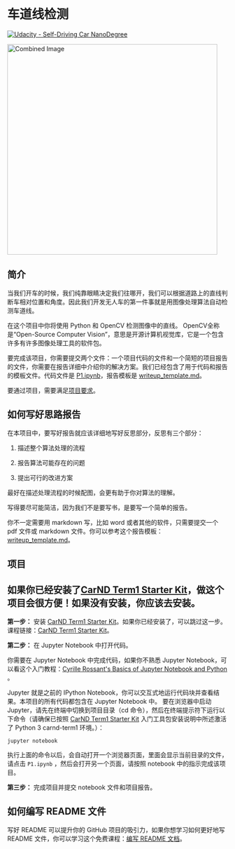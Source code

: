 # **车道线检测** 
[![Udacity - Self-Driving Car NanoDegree](https://s3.amazonaws.com/udacity-sdc/github/shield-carnd.svg)](http://www.udacity.com/drive)

<img src="examples/laneLines_thirdPass.jpg" width="480" alt="Combined Image" />

简介
---

当我们开车的时候，我们纯靠眼睛决定我们往哪开，我们可以根据道路上的直线判断车相对位置和角度。因此我们开发无人车的第一件事就是用图像处理算法自动检测车道线。

在这个项目中你将使用 Python 和 OpenCV 检测图像中的直线。 OpenCV全称是“Open-Source Computer Vision”，意思是开源计算机视觉库，它是一个包含许多有许多图像处理工具的软件包。

要完成该项目，你需要提交两个文件：一个项目代码的文件和一个简短的项目报告的文件，你需要在报告详细中介绍你的解决方案。我们已经包含了用于代码和报告的模板文件。代码文件是 [P1.ipynb](P1.ipynb)，报告模板是 [writeup_template.md](writeup_template.md)。

要通过项目，需要满足[项目要求](https://review.udacity.com/#!/rubrics/322/view)。

如何写好思路报告
---
在本项目中，要写好报告就应该详细地写好反思部分，反思有三个部分：

1. 描述整个算法处理的流程

2. 报告算法可能存在的问题

3. 提出可行的改进方案

最好在描述处理流程的时候配图，会更有助于你对算法的理解。

写得要尽可能简洁，因为我们不是要写书，是要写一个简单的报告。

你不一定需要用 markdown 写，比如 word 或者其他的软件，只需要提交一个 pdf 文件或 markdown 文件。你可以参考这个报告模板： [writeup_template.md](writeup_template.md)。

项目
---

## 如果你已经安装了[CarND Term1 Starter Kit](https://github.com/nd013/CarND-Term1-Starter-Kit)，做这个项目会很方便！如果没有安装，你应该去安装。

**第一步：** 安装 [CarND Term1 Starter Kit](https://github.com/nd013/CarND-Term1-Starter-Kit)。如果你已经安装了，可以跳过这一步。课程链接：[CarND Term1 Starter Kit](https://classroom.udacity.com/nanodegrees/nd013/parts/fbf77062-5703-404e-b60c-95b78b2f3f9e/modules/83ec35ee-1e02-48a5-bdb7-d244bd47c2dc/lessons/8c82408b-a217-4d09-b81d-1bda4c6380ef/concepts/4f1870e0-3849-43e4-b670-12e6f2d4b7a7)。

**第二步：** 在 Jupyter Notebook 中打开代码。

你需要在 Jupyter Notebook 中完成代码，如果你不熟悉 Jupyter Notebook，可以看这个入门教程：[Cyrille Rossant's Basics of Jupyter Notebook and Python](https://www.packtpub.com/books/content/basics-jupyter-notebook-and-python) 。

Jupyter 就是之前的 IPython Notebook，你可以交互式地运行代码块并查看结果。本项目的所有代码都包含在 Jupyter Notebook 中。 要在浏览器中启动 Jupyter，请先在终端中切换到项目目录（cd 命令），然后在终端提示符下运行以下命令（请确保已按照 [CarND Term1 Starter Kit](https://github.com/nd013/CarND-Term1-Starter-Kit) 入门工具包安装说明中所述激活了 Python 3 carnd-term1 环境。）：

`jupyter notebook`

执行上面的命令以后，会自动打开一个浏览器页面，里面会显示当前目录的文件，请点击 `P1.ipynb` ，然后会打开另一个页面，请按照 notebook 中的指示完成该项目。

**第三步：** 完成项目并提交 notebook 文件和项目报告。

## 如何编写 README 文件

写好 README 可以提升你的 GitHub 项目的吸引力，如果你想学习如何更好地写 README 文件，你可以学习这个免费课程：[编写 README 文档](https://www.udacity.com/course/writing-readmes--ud777)。


